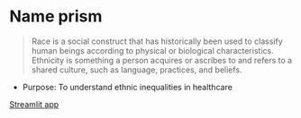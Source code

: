 

# Name prism 

> Race is a social construct that has historically been used to classify human beings according to physical or biological characteristics. Ethnicity is something a person acquires or ascribes to and refers to a shared culture, such as language, practices, and beliefs.

- Purpose: To understand ethnic inequalities in healthcare

   
[Streamlit app](https://name-prism.streamlit.app/)

